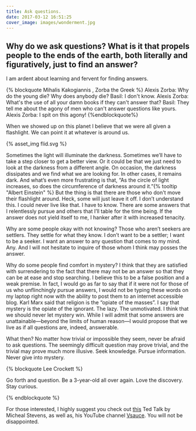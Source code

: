 ```yaml
---
title: Ask questions.
date: 2017-03-12 16:51:25
cover_image: images/wonderment.jpg
---
```


## Why do we ask questions? What is it that propels people to the ends of the earth, both literally and figuratively, just to find an answer?

I am ardent about learning and fervent for finding answers.

{% blockquote Mihalis Kakogiannis , Zorba the Greek %}
Alexis Zorba: Why do the young die? Why does anybody die?
Basil: I don't know.
Alexis Zorba: What's the use of all your damn books if they can't answer that?
Basil: They tell me about the agony of men who can't answer questions like yours.
Alexis Zorba: I spit on this agony!
{%endblockquote%}




When we showed up on this planet I believe that we were all given a flashlight. We can point it at whatever is around us.

{% asset_img flid.svg %}

Sometimes the light will illuminate the darkness. Sometimes we’ll have to take a step closer to get a better view. Or it could be that we just need to look at the darkness from a different angle. On occasion, the darkness dissipates and we find what we are looking for. In other cases, it remains dark. And what’s even more frustrating is that, “As the circle of light increases, so does the circumference of darkness around it.”{% tooltip "Albert Einstein" %} But the thing is that there are those who don't move their flashlight around. Heck, some will just leave it off. I don’t understand this. I could never live like that. I have to know. There are some answers that I relentlessly pursue and others that I’ll table for the time being. If the answer does not yield itself to me, I hanker after it with increased tenacity.

<!--more-->

Why are some people okay with not knowing? Those who aren’t seekers are settlers. They settle for what they know. I don’t want to be a settler; I want to be a seeker. I want an answer to any question that comes to my mind. Any. And I will not hesitate to inquire of those whom I think may posses the answer.

Why do some people find comfort in mystery? I think that they are satisfied with surrendering to the fact that there may not be an answer so that they can be at ease and stop searching. I believe this to be a false position and a weak premise. In fact, I would go as far to say that if it were not for those of us who unflinchingly pursue answers, I would not be typing these words on my laptop right now with the ability to post them to an internet accessible blog. Karl Marx said that religion is the “opiate of the masses”. I say that mystery is the opiate of the ignorant. The lazy. The unmotivated. I think that we should never let mystery win. While I will admit that some answers are unattainable—beyond the limits of human reason—I would propose that we live as if all questions are, indeed, answerable.

What then? No matter how trivial or impossible they seem, never be afraid to ask questions. The seemingly difficult question may prove trivial, and the trivial may prove much more illusive. Seek knowledge. Pursue information. Never give into mystery.

{% blockquote Lee Crockett %}

Go forth and question. Be a 3-year-old all over again. Love the discovery. Stay curious.

{% endblockquote %}

For those interested, I highly suggest you check out [this](https://youtu.be/u9hauSrihYQ) Ted Talk by Micheal Stevens, as well as, his YouTube channel [Vsauce](https://www.youtube.com/user/Vsauce). You will not be disappointed.
